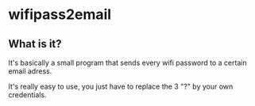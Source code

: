 # wifipass2email

## What is it?

It's basically a small program that sends every wifi password to a certain email adress.

It's really easy to use, you just have to replace the 3 "?" by your own credentials.
